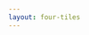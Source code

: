 ```yaml
---
layout: four-tiles
---
```


<template v-slot:title>
Engineers Must Evolve to Remain Relevant
</template>

<template v-slot:subtitle>
Clear Thinking → Good Context → Good AI Inference
</template>

<template v-slot:icon1>
<uim-analysis class="text-6xl text-blue-400"/>
</template>

<template v-slot:tile1>
<h3>Clear Thinking</h3>
Systematic problem analysis and requirement clarity
</template>

<template v-slot:icon2>
<uim-layer-group class="text-6xl text-green-400"/>
</template>

<template v-slot:tile2>
<h3>Good Context</h3>
Three-layer context engineering framework
</template>

<template v-slot:icon3>
<uim-android class="text-6xl text-purple-400"/>
</template>

<template v-slot:tile3>
<h3>Good AI Inference</h3>
AI becomes capable execution partner
</template>

<template v-slot:icon4>
<uim-document-layout-left class="text-6xl text-orange-400"/>
</template>

<template v-slot:tile4>
<h3>Living Documentation</h3>
It's your foundation, so make sure it's up-to-date
</template>

<!--

**Speaker Notes:**
Main message: Engineers must develop a new skill progression - clear thinking leads to good context which enables effective AI collaboration

- Skills evolution
- Clear progression
- Learnable discipline

*Transition: But here's what I want you to remember about all of this.*

...

**Reader Notes:**

This is the skills evolution that developers need to master. It's not about replacing coding skills - it's about adding a new dimension to our expertise. Clear Thinking is the foundation - systematic problem analysis, requirement clarity, organized approach to complex challenges. Good Context is the practical implementation through the three-layer framework we discussed. Good AI Inference happens when you provide clear context - AI transforms from chaotic assistant into capable execution partner. Living Documentation creates the multiplier effect, enabling sustained collaboration across sessions and projects. The progression is crucial: Clear Thinking enables Good Context, which enables Good AI Inference, amplified by Documentation for long-term effectiveness.

-->
